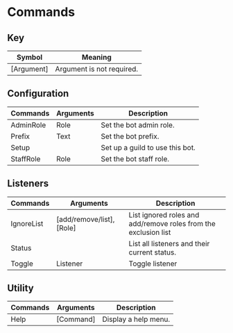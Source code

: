 # Commands

## Key 
| Symbol      | Meaning                        |
|-------------|--------------------------------|
| [Argument]  | Argument is not required.      |

## Configuration
| Commands  | Arguments | Description                     |
|-----------|-----------|---------------------------------|
| AdminRole | Role      | Set the bot admin role.         |
| Prefix    | Text      | Set the bot prefix.             |
| Setup     |           | Set up a guild to use this bot. |
| StaffRole | Role      | Set the bot staff role.         |

## Listeners
| Commands   | Arguments                 | Description                                                     |
|------------|---------------------------|-----------------------------------------------------------------|
| IgnoreList | [add/remove/list], [Role] | List ignored roles and add/remove roles from the exclusion list |
| Status     |                           | List all listeners and their current status.                    |
| Toggle     | Listener                  | Toggle listener                                                 |

## Utility
| Commands | Arguments | Description          |
|----------|-----------|----------------------|
| Help     | [Command] | Display a help menu. |

